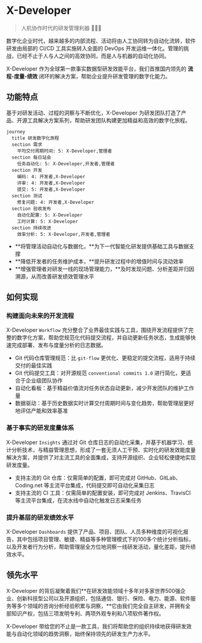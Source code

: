 # X-Developer

> 人机协作时代的研发管理利器 :rocket::rocket::rocket:

数字化企业时代，越来越多的内部流程、活动将由人工协同转为自动化流转，软件研发由局部的 CI/CD 工具实施转入全面的 DevOps 开发运维一体化。管理的挑战，已经不止于人与人之间的高效协同，而是人与机器的自动化协同。

X-Developer 作为全球第一款事实数据型研发效能平台，我们首推国内领先的 **流程-度量-绩效** 闭环的解决方案，帮助企业提升研发管理的数字化能力。

## 功能特点

基于对研发活动、过程的洞察与不断优化，X-Developer 为研发团队打造了产品、开源工具解决方案系列，帮助研发团队构建更加精益和高效的数字化旅程。

```mermaid
journey
  title 研发数字化旅程
  section 需求
    平均交付周期时间: 5: X-Developer,管理者
  section 每日站会
    任务自动化: 5: X-Developer,开发者,管理者
  section 开发
    编码: 4: 开发者,X-Developer
    评审: 4: 开发者,X-Developer
    提交: 5: 开发者,X-Developer
  section 测试
    修复问题: 4: 开发者,X-Developer
  section 验收发布
    自动化配置: 5: X-Developer
    工时计算: 5: X-Developer
  section 持续改进
    效率分析: 5: X-Developer,开发者,管理者
```

- **将管理活动自动化与数据化，**为下一代智能化研发提供基础工具与数据支撑
- **降低开发者的任务维护成本，**提升研发过程中的增值时间与流动效率
- **增强管理者对研发一线的现场管理能力，**及时发现问题、分析差距并归因溯源，从而改善研发绩效管理水平

## 如何实现

### 构建面向未来的开发流程

X-Developer `Workflow` 充分整合了业界最佳实践与工具，围绕开发流程提供了完整的数字化方案，帮助您规范化代码提交流程，并自动更新任务状态，生成能够快速完成部署、发布与度量分析的日志数据。

- Git 代码仓库管理规范：比 `git-flow` 更优化、更稳定的提交流程，适用于持续交付的最佳实践
- Git 代码提交工具：对开源规范 `conventional commits 1.0` 进行简化，更适合于企业级团队协作
- 自动化看板：基于精益价值流对任务状态自动更新，减少开发团队的维护工作量
- 数据驱动：基于历史数据实时计算交付周期时间与变化趋势，帮助管理层更好地评估产能和效率基准

### 基于事实的研发度量体系

X-Developer `Insights` 通过对 Git 仓库日志的自动化采集，并基于机器学习、统计分析技术，与精益管理思想，形成了一套无须人工干预、实时化的研发效能度量解决方案，并提供了对主流工具的全面集成，支持开源组织、企业轻松便捷地实现研发度量。

- 支持主流的 Git 仓库：仅需简单的配置，即可完成对 GitHub、GitLab、Coding.net 等主流平台集成，代码提交即可自动化采集日志
- 支持主流的 CI 工具：仅需简单的配置安装，即可完成对 Jenkins、TravisCI 等主流平台集成，在流水线中自动化触发日志采集任务

### 提升基层的研发绩效水平

X-Developer `Dashboards` 提供了产品、项目、团队、人员多种维度的可视化报告，其中包括项目管理、敏捷、精益等多种管理模式下的100多个统计分析指标，以及开发者行为分析，帮助管理层全方位地洞察一线研发活动，量化差距，提升绩效水平。

## 领先水平

X-Developer 的背后凝聚着我们**在研发效能领域十多年对多家世界500强企业、创新科技型公司以及开源组织，包括通信、银行、保险、电力、能源、软件服务等多个领域的咨询分析经验积累与洞察，**它由我们完全自主研发，并拥有全部知识产权，包括三项发明专利、两项外观专利和八项软件著作权。

X-Developer 带给您的不止是一款工具，我们将帮助您的组织持续地获得研发效能与自动化领域的趋势洞察，始终保持领先的研发生产力水平。